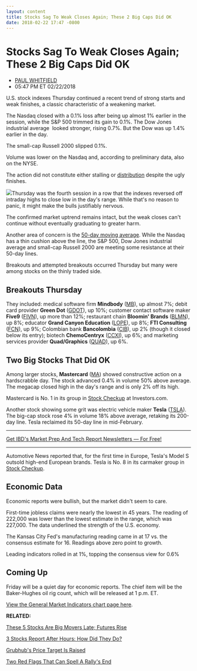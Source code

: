 ```yaml
---
layout: content
title: Stocks Sag To Weak Closes Again; These 2 Big Caps Did OK
date: 2018-02-22 17:47 -0800
---
```



Stocks Sag To Weak Closes Again; These 2 Big Caps Did OK
=========================================================




* [PAUL WHITFIELD](https://www.investors.com/author/whitfieldp/ "Posts by PAUL WHITFIELD")
* 05:47 PM ET 02/22/2018




U.S. stock indexes Thursday continued a recent trend of strong starts and weak finishes, a classic characteristic of a weakening market.




 The Nasdaq closed with a 0.1% loss after being up almost 1% earlier in the session, while the S&P 500 trimmed its gain to 0.1%. The Dow Jones industrial average  looked stronger, rising 0.7%. But the Dow was up 1.4% earlier in the day.


The small-cap Russell 2000 slipped 0.1%.


Volume was lower on the Nasdaq and, according to preliminary data, also on the NYSE.


The action did not constitute either stalling or [distribution](http://www.investors.com/ibd-university/market-timing/market-tops/) despite the ugly finishes.


![](https://www.investors.com/wp-content/uploads/2018/02/MP022218-230x300.png)Thursday was the fourth session in a row that the indexes reversed off intraday highs to close low in the day's range. While that's no reason to panic, it might make the bulls justifiably nervous.


The confirmed market uptrend remains intact, but the weak closes can't continue without eventually graduating to greater harm.


Another area of concern is the [50-day moving average](http://www.investors.com/how-to-invest/investors-corner/50-day-moving-average/). While the Nasdaq has a thin cushion above the line, the S&P 500, Dow Jones industrial average and small-cap Russell 2000 are meeting some resistance at their 50-day lines.


Breakouts and attempted breakouts occurred Thursday but many were among stocks on the thinly traded side.


Breakouts Thursday
------------------


They included: medical software firm **Mindbody** ([MB](https://research.investors.com/quote.aspx?symbol=MB)), up almost 7%; debit card provider **Green Dot** ([GDOT](https://research.investors.com/quote.aspx?symbol=GDOT)), up 10%; customer contact software maker **Five9** ([FIVN](https://research.investors.com/quote.aspx?symbol=FIVN)), up more than 12%; restaurant chain **Bloomin' Brands** ([BLMN](https://research.investors.com/quote.aspx?symbol=BLMN)), up 8%; educator **Grand Canyon Education** ([LOPE](https://research.investors.com/quote.aspx?symbol=LOPE)), up 8%; **FTI Consulting** ([FCN](https://research.investors.com/quote.aspx?symbol=FCN)), up 9%; Colombian bank **Bancolombia** ([CIB](https://research.investors.com/quote.aspx?symbol=CIB)), up 2% (though it closed below its entry); biotech **ChemoCentryx** ([CCXI](https://research.investors.com/quote.aspx?symbol=CCXI)), up 6%; and marketing services provider **Quad/Graphics** ([QUAD](https://research.investors.com/quote.aspx?symbol=QUAD)), up 6%.


Two Big Stocks That Did OK
--------------------------


Among larger stocks, **Mastercard** ([MA](https://research.investors.com/quote.aspx?symbol=MA)) showed constructive action on a hardscrabble day. The stock advanced 0.4% in volume 50% above average. The megacap closed high in the day's range and is only 2% off its high.


Mastercard is No. 1 in its group in [Stock Checkup](https://research.investors.com/stock-checkup/nyse-mastercard-inc-cl-a-ma.aspx) at Investors.com.


Another stock showing some grit was electric vehicle maker **Tesla** ([TSLA](https://research.investors.com/quote.aspx?symbol=TSLA)). The big-cap stock rose 4% in volume 18% above average, retaking its 200-day line. Tesla reclaimed its 50-day line in mid-February.




---


[Get IBD's Market Prep And Tech Report Newsletters — For Free!](https://shop.investors.com/offer/splashresponsive.aspx?id=ibd-newsletters&src=A00332A&intcode=NewsletterSignup_Editorial_Get)


---


Automotive News reported that, for the first time in Europe, Tesla's Model S outsold high-end European brands. Tesla is No. 8 in its carmaker group in [Stock Checkup](https://research.investors.com/stock-checkup/nasdaq-tesla-inc-tsla.aspx).


Economic Data
-------------


Economic reports were bullish, but the market didn't seem to care.


First-time jobless claims were nearly the lowest in 45 years. The reading of 222,000 was lower than the lowest estimate in the range, which was 227,000. The data underlined the strength of the U.S. economy.


The Kansas City Fed's manufacturing reading came in at 17 vs. the consensus estimate for 16. Readings above zero point to growth.


Leading indicators rolled in at 1%, topping the consensus view for 0.6%


Coming Up
---------


Friday will be a quiet day for economic reports. The chief item will be the Baker-Hughes oil rig count, which will be released at 1 p.m. ET.


[View the General Market Indicators chart page here](https://www.investors.com/wp-content/uploads/2018/02/IBD2202152445GMI.pdf).


**RELATED:**


[These 5 Stocks Are Big Movers Late; Futures Rise](https://www.investors.com/market-trend/stock-market-today/these-5-stocks-are-big-movers-late-sp-500-dow-nasdaq-futures/)


[3 Stocks Report After Hours: How Did They Do?](https://www.investors.com/news/planet-fitness-wingstop-herbalife-report-earnings/)


[Grubhub's Price Target Is Raised](https://www.investors.com/news/technology/grubhub-price-target-raised-on-optimism-over-yum-brands-deal/)


[Two Red Flags That Can Spell A Rally's End](https://www.investors.com/how-to-invest/investors-corner/not-every-market-follow-through-works-2-red-flags-to-watch-for/)




